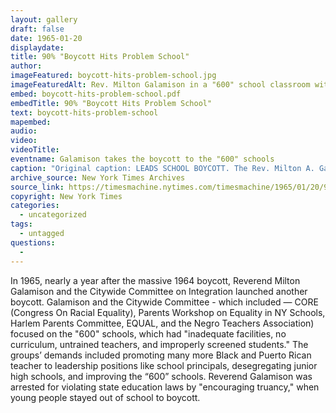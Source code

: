```yaml
---
layout: gallery
draft: false
date: 1965-01-20
displaydate:
title: 90% "Boycott Hits Problem School"
author: 
imageFeatured: boycott-hits-problem-school.jpg
imageFeaturedAlt: Rev. Milton Galamison in a "600" school classroom with a group of black teenagers
embed: boycott-hits-problem-school.pdf
embedTitle: 90% "Boycott Hits Problem School"
text: boycott-hits-problem-school
mapembed:
audio:
video:
videoTitle: 
eventname: Galamison takes the boycott to the "600" schools
caption: "Original caption: LEADS SCHOOL BOYCOTT. The Rev. Milton A. Galamison at the South Third Street Methodist Church in brooklyn with some of the pupils who stayed away from P.S. 617 one of the city's schools for problem children. Mr. Galamison led boycott of the schools as part of campaign by Citywide Committee for Integrated Schools to end special program."
archive_source: New York Times Archives
source_link: https://timesmachine.nytimes.com/timesmachine/1965/01/20/97182442.html?pageNumber=27
copyright: New York Times
categories:
  - uncategorized
tags:
  - untagged
questions:
  - 
---
```


In 1965, nearly a year after the massive 1964 boycott, Reverend Milton Galamison and the Citywide Committee on Integration launched another boycott. Galamison and the Citywide Committee - which included — CORE (Congress On Racial Equality), Parents Workshop on Equality in NY Schools, Harlem Parents Committee, EQUAL, and the Negro Teachers Association) focused on the "600" schools, which had "inadequate facilities, no curriculum, untrained teachers, and improperly screened students." The groups’ demands included promoting many more Black and Puerto Rican teacher to leadership positions like school principals, desegregating junior high schools, and improving the “600” schools.  Reverend Galamison was arrested for violating state education laws by "encouraging truancy," when young people stayed out of school to boycott. 
